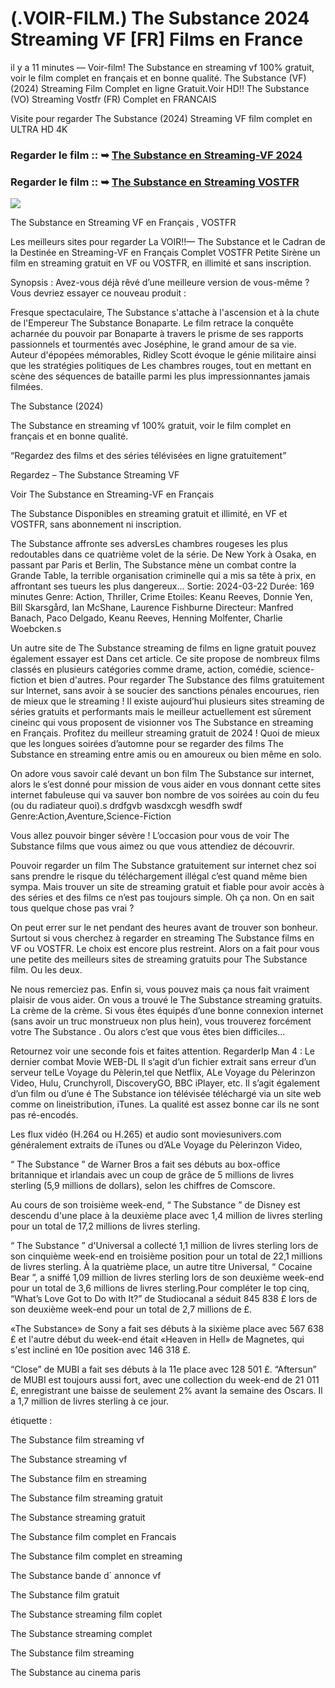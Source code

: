 # (.VOIR-FILM.) The Substance 2024 Streaming VF [FR] Films en France

il y a 11 minutes — Voir-film! The Substance en streaming vf 100% gratuit, voir le film complet en français et en bonne qualité. The Substance (VF) (2024) Streaming Film Complet en ligne Gratuit.Voir HD!! The Substance (VO) Streaming Vostfr (FR) Complet en FRANCAIS

Visite pour regarder The Substance (2024) Streaming VF film complet en ULTRA HD 4K

### Regarder le film :: ➥ [The Substance en Streaming-VF 2024](https://t.co/twboy2DnFs)

### Regarder le film :: ➥ [The Substance en Streaming VOSTFR](https://t.co/twboy2DnFs)

<p dir="auto"><a href="https://t.co/twboy2DnFs" title="PLAY NOW" rel="nofollow"><img src="https://i.imgur.com/jhNGoEt.gif" style="max-width: 100%;"></a></p>

The Substance en Streaming VF en Français , VOSTFR

Les meilleurs sites pour regarder La VOIR!!— The Substance et le Cadran de la Destinée en Streaming-VF en Français Complet VOSTFR Petite Sirène un film en streaming gratuit en VF ou VOSTFR, en illimité et sans inscription.

Synopsis : Avez-vous déjà rêvé d’une meilleure version de vous-même ? Vous devriez essayer ce nouveau produit :

Fresque spectaculaire, The Substance s'attache à l'ascension et à la chute de l'Empereur The Substance Bonaparte. Le film retrace la conquête acharnée du pouvoir par Bonaparte à travers le prisme de ses rapports passionnels et tourmentés avec Joséphine, le grand amour de sa vie. Auteur d'épopées mémorables, Ridley Scott évoque le génie militaire ainsi que les stratégies politiques de Les chambres rouges, tout en mettant en scène des séquences de bataille parmi les plus impressionnantes jamais filmées.

The Substance (2024)

The Substance en streaming vf 100% gratuit, voir le film complet en français et en bonne qualité.

“Regardez des films et des séries télévisées en ligne gratuitement”

Regardez – The Substance Streaming VF

Voir The Substance en Streaming-VF en Français

The Substance Disponibles en streaming gratuit et illimité, en VF et VOSTFR, sans abonnement ni inscription.

The Substance affronte ses adversLes chambres rougeses les plus redoutables dans ce quatrième volet de la série. De New York à Osaka, en passant par Paris et Berlin, The Substance mène un combat contre la Grande Table, la terrible organisation criminelle qui a mis sa tête à prix, en affrontant ses tueurs les plus dangereux... Sortie: 2024-03-22 Durée: 169 minutes Genre: Action, Thriller, Crime Etoiles: Keanu Reeves, Donnie Yen, Bill Skarsgård, Ian McShane, Laurence Fishburne Directeur: Manfred Banach, Paco Delgado, Keanu Reeves, Henning Molfenter, Charlie Woebcken.s

Un autre site de The Substance streaming de films en ligne gratuit pouvez également essayer est Dans cet article. Ce site propose de nombreux films classés en plusieurs catégories comme drame, action, comédie, science-fiction et bien d'autres. Pour regarder The Substance des films gratuitement sur Internet, sans avoir à se soucier des sanctions pénales encourues, rien de mieux que le streaming ! Il existe aujourd’hui plusieurs sites streaming de séries gratuits et performants mais le meilleur actuellement est sûrement cineinc qui vous proposent de visionner vos The Substance en streaming en Français. Profitez du meilleur streaming gratuit de 2024 ! Quoi de mieux que les longues soirées d’automne pour se regarder des films The Substance en streaming entre amis ou en amoureux ou bien même en solo.

On adore vous savoir calé devant un bon film The Substance sur internet, alors le s’est donné pour mission de vous aider en vous donnant cette sites internet fabuleuse qui va sauver bon nombre de vos soirées au coin du feu (ou du radiateur quoi).s drdfgvb wasdxcgh wesdfh swdf Genre:Action,Aventure,Science-Fiction

Vous allez pouvoir binger sévère ! L’occasion pour vous de voir The Substance films que vous aimez ou que vous attendiez de découvrir.

Pouvoir regarder un film The Substance gratuitement sur internet chez soi sans prendre le risque du téléchargement illégal c’est quand même bien sympa. Mais trouver un site de streaming gratuit et fiable pour avoir accès à des séries et des films ce n’est pas toujours simple. Oh ça non. On en sait tous quelque chose pas vrai ?

On peut errer sur le net pendant des heures avant de trouver son bonheur. Surtout si vous cherchez à regarder en streaming The Substance films en VF ou VOSTFR. Le choix est encore plus restreint. Alors on a fait pour vous une petite des meilleurs sites de streaming gratuits pour The Substance film. Ou les deux.

Ne nous remerciez pas. Enfin si, vous pouvez mais ça nous fait vraiment plaisir de vous aider. On vous a trouvé le The Substance streaming gratuits. La crème de la crème. Si vous êtes équipés d’une bonne connexion internet (sans avoir un truc monstrueux non plus hein), vous trouverez forcément votre The Substance . Ou alors c’est que vous êtes bien difficiles…

Retournez voir une seconde fois et faites attention. RegarderIp Man 4 : Le dernier combat Movie WEB-DL Il s’agit d’un fichier extrait sans erreur d’un serveur telLe Voyage du Pèlerin,tel que Netflix, ALe Voyage du Pèlerinzon Video, Hulu, Crunchyroll, DiscoveryGO, BBC iPlayer, etc. Il s’agit également d’un film ou d’une é The Substance ion télévisée téléchargé via un site web comme on lineistribution, iTunes. La qualité est assez bonne car ils ne sont pas ré-encodés.

Les flux vidéo (H.264 ou H.265) et audio sont moviesunivers.com généralement extraits de iTunes ou d’ALe Voyage du Pèlerinzon Video,

“ The Substance ” de Warner Bros a fait ses débuts au box-office britannique et irlandais avec un coup de grâce de 5 millions de livres sterling (5,9 millions de dollars), selon les chiffres de Comscore.

Au cours de son troisième week-end, “ The Substance ” de Disney est descendu d'une place à la deuxième place avec 1,4 million de livres sterling pour un total de 17,2 millions de livres sterling.

“ The Substance ” d'Universal a collecté 1,1 million de livres sterling lors de son cinquième week-end en troisième position pour un total de 22,1 millions de livres sterling. À la quatrième place, un autre titre Universal, “ Cocaine Bear ”, a sniffé 1,09 million de livres sterling lors de son deuxième week-end pour un total de 3,6 millions de livres sterling.Pour compléter le top cinq, “What’s Love Got to Do with It?” de Studiocanal a séduit 845 838 £ lors de son deuxième week-end pour un total de 2,7 millions de £.

«The Substance» de Sony a fait ses débuts à la sixième place avec 567 638 £ et l'autre début du week-end était «Heaven in Hell» de Magnetes, qui s'est incliné en 10e position avec 146 318 £.

“Close” de MUBI a fait ses débuts à la 11e place avec 128 501 £. “Aftersun” de MUBI est toujours aussi fort, avec une collection du week-end de 21 011 £, enregistrant une baisse de seulement 2% avant la semaine des Oscars. Il a 1,7 million de livres sterling à ce jour.

étiquette :

The Substance film streaming vf

The Substance streaming vf

The Substance film en streaming

The Substance film streaming gratuit

The Substance streaming gratuit

The Substance film complet en Francais

The Substance film complet en streaming

The Substance bande d` annonce vf

The Substance film gratuit

The Substance streaming film coplet

The Substance streaming complet

The Substance film streaming

The Substance au cinema paris

